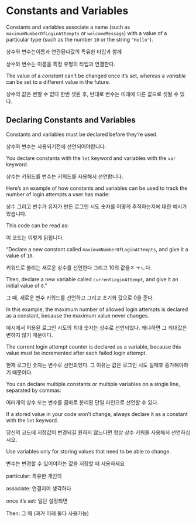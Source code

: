 # Constants and Variables

Constants and variables associate a name (such as `maximumNumberOfLoginAttempts` or `welcomeMessage`) with a value of a particular type (such as the number `10` or the string `"Hello"`).

상수와 변수는이름과 연관된다값의 특유한 타입과 함께

상수와 변수는 이름을 특정 유형의 타입과 연결한다.



The value of a *constant* can’t be changed once it’s set, whereas a *variable* can be set to a different value in the future.

상수의 값은 변할 수 없다 한번 셋된 후, 반대로 변수는 미래에 다른 값으로 셋될 수 있다.



## Declaring Constants and Variables

Constants and variables must be declared before they’re used.

상수와 변수는 사용되기전에 선언되어야합니다.



You declare constants with the `let` keyword and variables with the `var` keyword.

상수는 키워드를 변수는 키워드를 사용해서 선언합니다.



Here’s an example of how constants and variables can be used to track the number of login attempts a user has made:

상수 그리고 변수가 유저가 만든 로그인 시도 숫자를 어떻게 추적하는지에 대한 예시가 있습니다.



This code can be read as:

이 코드는 이렇게 읽힙니다.



“Declare a new constant called `maximumNumberOfLoginAttempts`, and give it a value of `10`. 

키워드로 불리는 새로운 상수를 선언한다 그리고 10의 값을ㅈ ㅜㄴ다.



Then, declare a new variable called `currentLoginAttempt`, and give it an initial value of `0`.”

그 때, 새로운 변수 키워드를 선언하고 그리고 초기화 값으로 0을 준다.



In this example, the maximum number of allowed login attempts is declared as a constant, because the maximum value never changes.

예시에서 허용된 로그인 시도의 최대 숫자는 상수로 선언되었다. 왜냐하면 그 최대값은 변하지 않기 때문이다.



The current login attempt counter is declared as a variable, because this value must be incremented after each failed login attempt.

현재 로그인 숫자는 변수로 선언되었다. 그 이유는 값은 로그인 시도 실패후 증가해야하기 때문이다.



You can declare multiple constants or multiple variables on a single line, separated by commas:

여러개의 상수 또는 변수를 콤마로 분리된 단일 라인으로 선언할 수 있다.



If a stored value in your code won’t change, always declare it as a constant with the `let` keyword. 

당신의 코드에 저장값이 변경되길 원하지 않느다면 항상 상수 키워들 사용해서 선언하십시오.



Use variables only for storing values that need to be able to change.

변수는 변경할 수 있어야하는 값을 저장할 때 사용하세요 



particular: 특유한 개인의

associate: 연결지어 생각하다

once it’s set: 일단 설정되면

Then: 그 때 (과거 미래 둘다 사용가능)